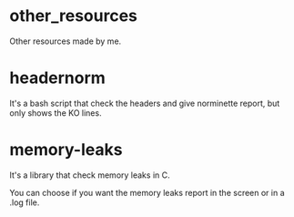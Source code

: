 # other_resources
Other resources made by me.

# headernorm

It's a bash script that check the headers and give norminette report, but only shows the KO lines.

# memory-leaks

It's a library that check memory leaks in C. 

You can choose if you want the memory leaks report in the screen or in a .log file.
